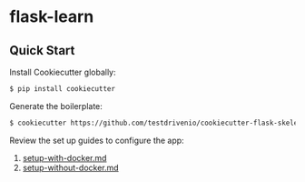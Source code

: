 # flask-learn

## Quick Start

Install Cookiecutter globally:

```sh
$ pip install cookiecutter
```

Generate the boilerplate:

```sh
$ cookiecutter https://github.com/testdrivenio/cookiecutter-flask-skeleton.git
```

Review the set up guides to configure the app:

1. [setup-with-docker.md](setup-with-docker.md)
1. [setup-without-docker.md](setup-without-docker.md)
